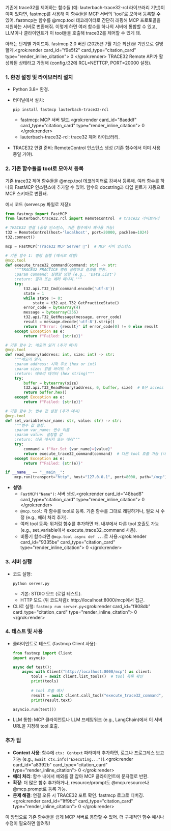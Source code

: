 기존에 trace32를 제어하는 함수들 (예: lauterbach-trace32-rcl 라이브러리 기반)이 이미 있다면, fastmcp를 사용해 이 함수들을 MCP 서버의 'tool'로 모아서 등록할 수 있어. fastmcp는 함수를 @mcp.tool 데코레이터로 간단히 래핑해 MCP 프로토콜을 지원하는 서버로 변환해줘. 이렇게 하면 여러 함수를 하나의 서버에 통합할 수 있고, LLM이나 클라이언트가 이 tool들을 호출해 trace32를 제어할 수 있게 돼.

아래는 단계별 가이드야. fastmcp 2.0 버전 (2025년 7월 기준 최신)을 기반으로 설명할게.<grok:render card_id="f9e5f2" card_type="citation_card" type="render_inline_citation">
<argument name="citation_id">0</argument>
</grok:render> TRACE32 Remote API가 활성화된 상태라고 가정해 (config.t32에 RCL=NETTCP, PORT=20000 설정).

### 1. 환경 설정 및 라이브러리 설치
- Python 3.8+ 환경.
- 터미널에서 설치:
  ```
  pip install fastmcp lauterbach-trace32-rcl
  ```
  - fastmcp: MCP 서버 빌드.<grok:render card_id="8aeddf" card_type="citation_card" type="render_inline_citation">
<argument name="citation_id">0</argument>
</grok:render>
  - lauterbach-trace32-rcl: trace32 제어 라이브러리.

- TRACE32 연결 준비: RemoteControl 인스턴스 생성 (기존 함수에서 이미 사용 중일 거야).

### 2. 기존 함수들을 tool로 모아서 등록
기존 trace32 제어 함수들을 @mcp.tool 데코레이터로 감싸서 등록해. 여러 함수를 하나의 FastMCP 인스턴스에 추가할 수 있어. 함수의 docstring과 타입 힌트가 자동으로 MCP 스키마로 변환돼.

예시 코드 (server.py 파일로 저장):
```python
from fastmcp import FastMCP
from lauterbach.trace32.rcl import RemoteControl  # trace32 라이브러리

# TRACE32 연결 (공유 인스턴스, 기존 함수에서 재사용 가능)
t32 = RemoteControl(host='localhost', port=20000, packlen=1024)
t32.connect()

mcp = FastMCP("Trace32 MCP Server 🚀")  # MCP 서버 인스턴스

# 기존 함수 1: 명령 실행 (예시로 래핑)
@mcp.tool
def execute_trace32_command(command: str) -> str:
    """TRACE32 PRACTICE 명령 실행하고 결과를 반환.
    :param command: 실행할 명령 (e.g., 'Data.List')
    :return: 결과 또는 에러 메시지."""
    try:
        t32.api.T32_Cmd(command.encode('utf-8'))
        state = 1
        while state != 0:
            state = t32.api.T32_GetPracticeState()
        error_code = bytearray(4)
        message = bytearray(256)
        t32.api.T32_GetMessage(message, error_code)
        result = message.decode('utf-8').strip()
        return f"Error: {result}" if error_code[0] != 0 else result
    except Exception as e:
        return f"Failed: {str(e)}"

# 기존 함수 2: 메모리 읽기 (추가 예시)
@mcp.tool
def read_memory(address: int, size: int) -> str:
    """메모리 읽기.
    :param address: 시작 주소 (hex or int)
    :param size: 읽을 바이트 수
    :return: 메모리 데이터 (hex string)"""
    try:
        buffer = bytearray(size)
        t32.api.T32_ReadMemory(address, 0, buffer, size)  # 0은 access mode
        return buffer.hex()
    except Exception as e:
        return f"Failed: {str(e)}"

# 기존 함수 3: 변수 값 설정 (추가 예시)
@mcp.tool
def set_variable(var_name: str, value: str) -> str:
    """변수 값 설정.
    :param var_name: 변수 이름
    :param value: 설정할 값
    :return: 성공 메시지 또는 에러"""
    try:
        command = f"Var.Set {var_name}={value}"
        return execute_trace32_command(command)  # 다른 tool 호출 가능 (내부 재사용)
    except Exception as e:
        return f"Failed: {str(e)}"

if __name__ == "__main__":
    mcp.run(transport="http", host="127.0.0.1", port=8000, path="/mcp")  # HTTP 서버 실행
```

- **설명**:
  - `FastMCP("Name")`: 서버 생성.<grok:render card_id="48bad8" card_type="citation_card" type="render_inline_citation">
<argument name="citation_id">0</argument>
</grok:render>
  - `@mcp.tool`: 각 함수를 tool로 등록. 기존 함수를 그대로 래핑하거나, 필요 시 수정 (e.g., 에러 처리 추가).
  - 여러 tool 등록: 위처럼 함수를 추가하면 돼. 내부에서 다른 tool 호출도 가능 (e.g., set_variable에서 execute_trace32_command 사용).
  - 비동기 함수라면 `@mcp.tool async def ...`로 사용.<grok:render card_id="9335be" card_type="citation_card" type="render_inline_citation">
<argument name="citation_id">0</argument>
</grok:render>

### 3. 서버 실행
- 코드 실행:
  ```
  python server.py
  ```
  - 기본: STDIO 모드 (로컬 테스트).
  - HTTP 모드 (위 코드처럼): http://localhost:8000/mcp에서 접근.
- CLI로 실행: `fastmcp run server.py`<grok:render card_id="f808db" card_type="citation_card" type="render_inline_citation">
<argument name="citation_id">0</argument>
</grok:render>

### 4. 테스트 및 사용
- 클라이언트로 테스트 (fastmcp Client 사용):
  ```python
  from fastmcp import Client
  import asyncio

  async def test():
      async with Client("http://localhost:8000/mcp") as client:
          tools = await client.list_tools()  # tool 목록 확인
          print(tools)
          
          # tool 호출 예시
          result = await client.call_tool("execute_trace32_command", {"command": "Data.List"})
          print(result.text)

  asyncio.run(test())
  ```
- LLM 통합: MCP 클라이언트나 LLM 프레임워크 (e.g., LangChain)에서 이 서버 URL을 지정해 tool 호출.

### 추가 팁
- **Context 사용**: 함수에 `ctx: Context` 파라미터 추가하면, 로그나 프로그레스 보고 가능 (e.g., `await ctx.info("Executing...")`).<grok:render card_id="a8392b" card_type="citation_card" type="render_inline_citation">
<argument name="citation_id">0</argument>
</grok:render>
- **에러 처리**: 함수 내에서 예외를 잘 잡아 MCP 클라이언트에 문자열로 반환.
- **확장**: 더 많은 함수 추가하거나, resource/prompt도 @mcp.resource나 @mcp.prompt로 등록 가능.
- **문제 해결**: 연결 오류 시 TRACE32 포트 확인. fastmcp 로그로 디버깅.<grok:render card_id="1ff9bc" card_type="citation_card" type="render_inline_citation">
<argument name="citation_id">0</argument>
</grok:render>

이 방법으로 기존 함수들을 쉽게 MCP 서버로 통합할 수 있어. 더 구체적인 함수 예시나 수정이 필요하면 알려줘!

